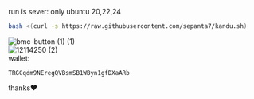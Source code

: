 run is sever:
only ubuntu 20,22,24
```bash
bash <(curl -s https://raw.githubusercontent.com/sepanta7/kandu.sh)
```
![bmc-button (1) (1)](https://github.com/user-attachments/assets/25d99eec-ad74-4c7f-a79d-3fffa426a136)<br>
![12114250 (2)](https://github.com/user-attachments/assets/4aec9e48-2b6b-4e84-81b2-b879f3a34032)<br>
wallet:
```text
TRGCqdm9NEregQVBsmSB1WByn1gfDXaARb
```
thanks❤️







